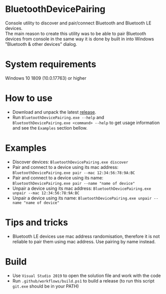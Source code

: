 # BluetoothDevicePairing
Console utility to discover and pair/connect Bluetooth and Bluetooth LE devices.<br>
The main reason to create this utility was to be able to pair Bluetooth devices from console in the same way it is done by built in into Windows "Bluetooth & other devices" dialog.

# System requirements
Windows 10 1809 (10.0.17763) or higher<br>

# How to use
* Download and unpack the latest [release](https://github.com/PolarGoose/BluetoothDevicePairing/releases).
* Run `BluetoothDevicePairing.exe --help` and `BluetoothDevicePairing.exe <command> --help` to get usage information and see the `Examples` section bellow.

# Examples
* Discover devices: `BluetoothDevicePairing.exe discover`
* Pair and connect to a device using its mac address: `BluetoothDevicePairing.exe pair --mac 12:34:56:78:9A:BC`
* Pair and connect to a device using its name: `BluetoothDevicePairing.exe pair --name "name of device"`
* Unpair a device using its mac address: `BluetoothDevicePairing.exe unpair --mac 12:34:56:78:9A:BC`
* Unpair a device using its name: `BluetoothDevicePairing.exe unpair --name "name of device"`

# Tips and tricks
* Bluetooth LE devices use mac address randomisation, therefore it is not reliable to pair them using mac address. Use pairing by name instead.

# Build
* Use `Visual Studio 2019` to open the solution file and work with the code
* Run `.github/workflows/build.ps1` to build a release (to run this script `git.exe` should be in your PATH)
